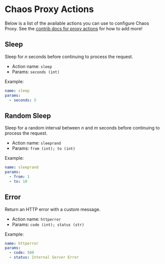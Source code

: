 # Chaos Proxy Actions

Below is a list of the available actions you can use to configure Chaos Proxy. See the [contrib docs for proxy actions](../CONTRIBUTION.md#actions) for how to add more!

## Sleep

Sleep for _n_ seconds before continuing to process the request.

* Action name: `sleep`
* Params: `seconds (int)`

Example:
```yaml
name: sleep
params:
  - seconds: 5
```

## Random Sleep

Sleep for a random interval between _n_ and _m_ seconds before continuing to process the request.

* Action name: `sleeprand`
* Params: `from (int); to (int)`

Example:
```yaml
name: sleeprand
params:
  - from: 1
  - to: 10
```

## Error

Return an HTTP error with a custom message.

* Action name: `httperror`
* Params: `code (int); status (str)`

Example:
```yaml
name: httperror
params:
  - code: 500
  - status: Internal Server Error
```
